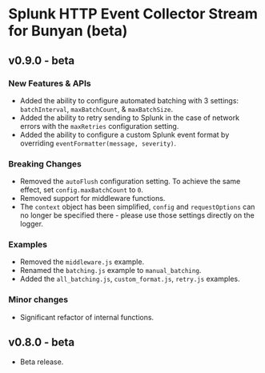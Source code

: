 # Splunk HTTP Event Collector Stream for Bunyan (beta)

## v0.9.0 - beta

### New Features & APIs

* Added the ability to configure automated batching with 3 settings: `batchInterval`, `maxBatchCount`, & `maxBatchSize`.
* Added the ability to retry sending to Splunk in the case of network errors with the `maxRetries` configuration setting.
* Added the ability to configure a custom Splunk event format by overriding `eventFormatter(message, severity)`.

### Breaking Changes

* Removed the `autoFlush` configuration setting. To achieve the same effect, set `config.maxBatchCount` to `0`.
* Removed support for middleware functions.
* The `context` object has been simplified, `config` and `requestOptions` can no longer be specified there - please use those settings directly on the logger.

### Examples

* Removed the `middleware.js` example.
* Renamed the `batching.js` example to `manual_batching`.
* Added the `all_batching.js`, `custom_format.js`, `retry.js` examples.

### Minor changes

* Significant refactor of internal functions.

## v0.8.0 - beta

* Beta release.